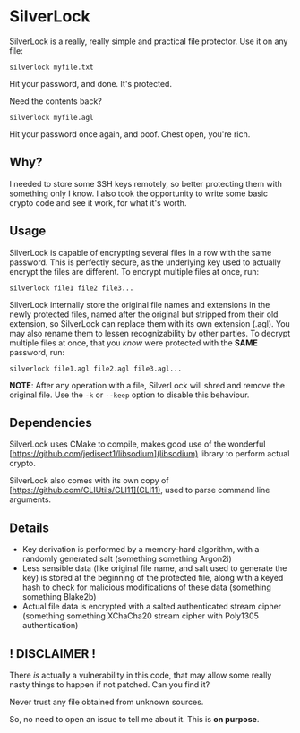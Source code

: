 # SilverLock

SilverLock is a really, really simple and practical file protector.
Use it on any file:

`silverlock myfile.txt`

Hit your password, and done. It's protected.

Need the contents back?

`silverlock myfile.agl`

Hit your password once again, and poof. Chest open, you're rich.

## Why?

I needed to store some SSH keys remotely, so better protecting them with something only I know. I also took the opportunity to write some basic crypto code and see it work, for what it's worth.

## Usage

SilverLock is capable of encrypting several files in a row with the same password. This is perfectly secure, as the underlying key used to actually encrypt the files are different. To encrypt multiple files at once, run:

`silverlock file1 file2 file3...`

SilverLock internally store the original file names and extensions in the newly protected files, named after the original but stripped from their old extension, so SilverLock can replace them with its own extension (.agl). You may also rename them to lessen recognizability by other parties. To decrypt multiple files at once, that you *know* were protected with the **SAME** password, run:

`silverlock file1.agl file2.agl file3.agl...`

**NOTE**: After any operation with a file, SilverLock will shred and remove the original file. Use the `-k` or `--keep` option to disable this behaviour.

## Dependencies

SilverLock uses CMake to compile, makes good use of the wonderful [https://github.com/jedisect1/libsodium](libsodium) library to perform actual crypto.

SilverLock also comes with its own copy of [https://github.com/CLIUtils/CLI11](CLI11), used to parse command line arguments.

## Details

- Key derivation is performed by a memory-hard algorithm, with a randomly generated salt (something something Argon2i)
- Less sensible data (like original file name, and salt used to generate the key) is stored at the beginning of the protected file, along with a keyed hash to check for malicious modifications of these data (something something Blake2b)
- Actual file data is encrypted with a salted authenticated stream cipher (something something XChaCha20 stream cipher with Poly1305 authentication)

## ! DISCLAIMER !

There *is* actually a vulnerability in this code, that may allow some really nasty things to happen if not patched. Can you find it?

Never trust any file obtained from unknown sources.

So, no need to open an issue to tell me about it. This is **on purpose**.
